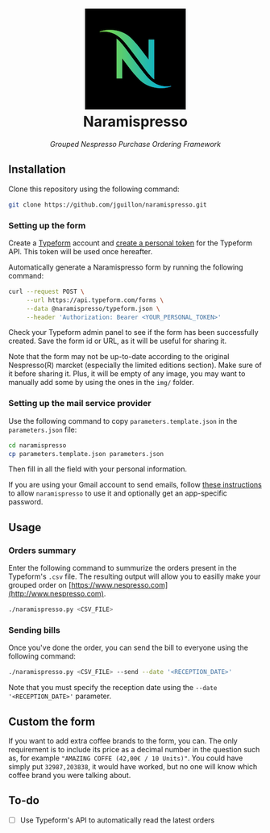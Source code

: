 <h1 align="center">
  <img src="img/naramispresso-logo_200px.png">
  <br>
  Naramispresso
</h1>

<p  align="center">
<em>Grouped Nespresso Purchase Ordering Framework</em>
</p>

## Installation

Clone this repository using the following command:

```sh
git clone https://github.com/jguillon/naramispresso.git
```

### Setting up the form

Create a [Typeform](http://typeform.com/) account and [create a personal token](https://admin.typeform.com/account#/section/tokens) for the Typeform API. This token will be used once hereafter.

Automatically generate a Naramispresso form by running the following command:

```sh
curl --request POST \
     --url https://api.typeform.com/forms \
     --data @naramispresso/typeform.json \
     --header 'Authorization: Bearer <YOUR_PERSONAL_TOKEN>'
```

Check your Typeform admin panel to see if the form has been successfully created. Save the form id or URL, as it will be useful for sharing it.

Note that the form may not be up-to-date according to the original Nespresso(R) marcket (especially the limited editions section). Make sure of it before sharing it. Plus, it will be empty of any image, you may want to manually add some by using the ones in the `img/` folder.

### Setting up the mail service provider

Use the following command to copy `parameters.template.json` in the `parameters.json` file:
```sh
cd naramispresso
cp parameters.template.json parameters.json
```

Then fill in all the field with your personal information.

If you are using your Gmail account to send emails, follow [these instructions](https://stackabuse.com/how-to-send-emails-with-gmail-using-python/) to allow `naramispresso` to use it and optionally get an app-specific password.

## Usage

### Orders summary

Enter the following command to summurize the orders present in the Typeform's `.csv` file. The resulting output will allow you to easilly make your grouped order on [https://www.nespresso.com](http://www.nespresso.com).

```sh
./naramispresso.py <CSV_FILE>
```

### Sending bills

Once you've done the order, you can send the bill to everyone using the following command:

```sh
./naramispresso.py <CSV_FILE> --send --date '<RECEPTION_DATE>'
```

Note that you must specify the reception date using the `--date '<RECEPTION_DATE>'` parameter.

## Custom the form

If you want to add extra coffee brands to the form, you can. The only requirement is to include  its price as a decimal number in the question such as, for example `"AMAZING COFFE (42,00€ / 10 Units)"`. You could have simply put `32987,203838`, it would have worked, but no one will know which coffee brand you were talking about.

## To-do

- [ ] Use Typeform's API to automatically read the latest orders
